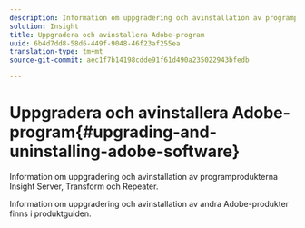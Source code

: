 ```yaml
---
description: Information om uppgradering och avinstallation av programprodukterna Insight Server, Transform och Repeater.
solution: Insight
title: Uppgradera och avinstallera Adobe-program
uuid: 6b4d7dd8-58d6-449f-9048-46f23af255ea
translation-type: tm+mt
source-git-commit: aec1f7b14198cdde91f61d490a235022943bfedb

---
```



# Uppgradera och avinstallera Adobe-program{#upgrading-and-uninstalling-adobe-software}

Information om uppgradering och avinstallation av programprodukterna Insight Server, Transform och Repeater.

Information om uppgradering och avinstallation av andra Adobe-produkter finns i produktguiden.
